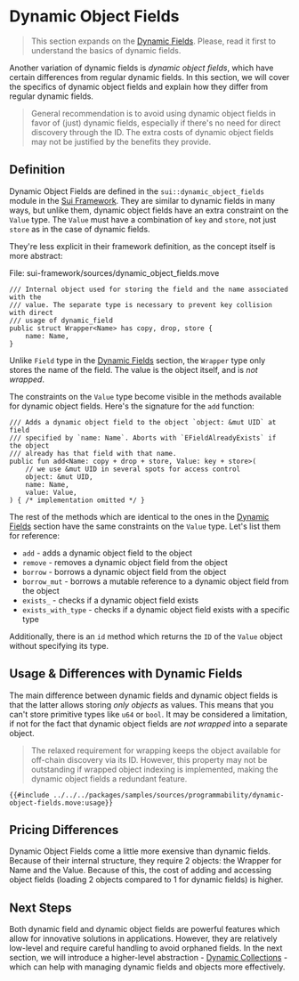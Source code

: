 # Dynamic Object Fields

> This section expands on the [Dynamic Fields](./dynamic-fields.md). Please, read it first to
> understand the basics of dynamic fields.

Another variation of dynamic fields is _dynamic object fields_, which have certain differences from
regular dynamic fields. In this section, we will cover the specifics of dynamic object fields and
explain how they differ from regular dynamic fields.

> General recommendation is to avoid using dynamic object fields in favor of (just) dynamic fields,
> especially if there's no need for direct discovery through the ID. The extra costs of dynamic
> object fields may not be justified by the benefits they provide.

## Definition

Dynamic Object Fields are defined in the `sui::dynamic_object_fields` module in the
[Sui Framework](./sui-framework.md). They are similar to dynamic fields in many ways, but unlike
them, dynamic object fields have an extra constraint on the `Value` type. The `Value` must have a
combination of `key` and `store`, not just `store` as in the case of dynamic fields.

They're less explicit in their framework definition, as the concept itself is more abstract:

File: sui-framework/sources/dynamic_object_fields.move

```move
/// Internal object used for storing the field and the name associated with the
/// value. The separate type is necessary to prevent key collision with direct
/// usage of dynamic_field
public struct Wrapper<Name> has copy, drop, store {
    name: Name,
}
```

Unlike `Field` type in the [Dynamic Fields](./dynamic-fields.md#definition) section, the `Wrapper`
type only stores the name of the field. The value is the object itself, and is _not wrapped_.

The constraints on the `Value` type become visible in the methods available for dynamic object
fields. Here's the signature for the `add` function:

```move
/// Adds a dynamic object field to the object `object: &mut UID` at field
/// specified by `name: Name`. Aborts with `EFieldAlreadyExists` if the object
/// already has that field with that name.
public fun add<Name: copy + drop + store, Value: key + store>(
    // we use &mut UID in several spots for access control
    object: &mut UID,
    name: Name,
    value: Value,
) { /* implementation omitted */ }
```

The rest of the methods which are identical to the ones in the
[Dynamic Fields](./dynamic-fields.md#usage) section have the same constraints on the `Value` type.
Let's list them for reference:

- `add` - adds a dynamic object field to the object
- `remove` - removes a dynamic object field from the object
- `borrow` - borrows a dynamic object field from the object
- `borrow_mut` - borrows a mutable reference to a dynamic object field from the object
- `exists_` - checks if a dynamic object field exists
- `exists_with_type` - checks if a dynamic object field exists with a specific type

Additionally, there is an `id` method which returns the `ID` of the `Value` object without
specifying its type.

## Usage & Differences with Dynamic Fields

The main difference between dynamic fields and dynamic object fields is that the latter allows
storing _only objects_ as values. This means that you can't store primitive types like `u64` or
`bool`. It may be considered a limitation, if not for the fact that dynamic object fields are _not
wrapped_ into a separate object.

> The relaxed requirement for wrapping keeps the object available for off-chain discovery via its
> ID. However, this property may not be outstanding if wrapped object indexing is implemented,
> making the dynamic object fields a redundant feature.

```move
{{#include ../../../packages/samples/sources/programmability/dynamic-object-fields.move:usage}}
```

## Pricing Differences

Dynamic Object Fields come a little more exensive than dynamic fields. Because of their internal
structure, they require 2 objects: the Wrapper for Name and the Value. Because of this, the cost of
adding and accessing object fields (loading 2 objects compared to 1 for dynamic fields) is higher.

## Next Steps

Both dynamic field and dynamic object fields are powerful features which allow for innovative
solutions in applications. However, they are relatively low-level and require careful handling to
avoid orphaned fields. In the next section, we will introduce a higher-level abstraction -
[Dynamic Collections](./dynamic-collections.md) - which can help with managing dynamic fields and
objects more effectively.
